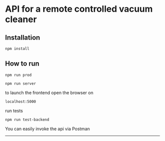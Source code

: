 # API for a remote controlled vacuum cleaner

## Installation

```
npm install
```
## How to run
```
npm run prod

npm run server
```
to launch the frontend open the browser on
```
localhost:5000
```
run tests
```
npm run test-backend
```

You can easily invoke the api via Postman



---
